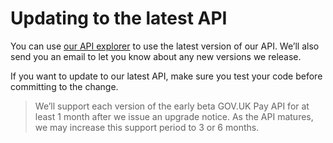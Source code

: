 # Updating to the latest API

You can use [our API explorer](https://gds-payments.gelato.io/) to use the latest version of our API. We’ll also send you an email to let you know about any new versions we release. 

If you want to update to our latest API, make sure you test your code before committing to the change.

> We’ll support each version of the early beta GOV.UK Pay API for at least 1 month after we issue an upgrade notice. As the API matures, we may increase this support period to 3 or 6 months.

